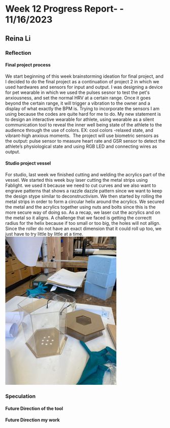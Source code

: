# Week 12 Progress Report- - 11/16/2023

## Reina Li

### Reflection
#### Final project process
We start beginning of this week brainstorming ideation for final project, and I decided to do the final project as a continuation of project 2 in which we used hardwares and sensors for input and output. I was designing a device for pet wearable in which we used the pulses sesnor to test the pet's anxiousness, and set the normal HRV at a certain range. Once it goes beyond the certain range, it will trigger a vibration to the owner and a display of what exactly the BPM is. 
Trying to incorporate the sensors I am using because the codes are quite hard for me to do. My new statement is to design an interactive wearable for athlete, using wearable as a silent communication tool to reveal the inner well being state of the athlete to the audience through the use of colors. EX: cool colors -relaxed state, and vibrant-high anxious moments. 
The project will use biometric sensors as the output: pulse sensor to measure heart rate and GSR sensor to detect the athlete’s physiological state and using RGB LED and connecting wires as output.

#### Studio project vessel
For studio, last week we finished cutting and welding the acrylics part of the vessel. We started this week buy laser cutting the metal strips using Fablight. we used it because we need to cut curves and we also want to engrave patterns that shows a razzle dazzle pattern since we want to keep the design stype similar to deconstructivism. 
We then started by rolling the metal strips in order to form a circular helix around the acrylics. We secured the metal and the acrylics together using nuts and bolts since this is the more secure way of doing so. As a recap, we laser cut the acrylics and on the metal so it aligns. A challenge that we faced is getting the correctt radius for the helix because if too small or too big, the holes will not allign. Since the roller do not have an exact dimension that it could roll up too, we just have to try little by little at a time. 
<img src="https://github.com/Berkeley-MDes/tdf-fa23-reinali/blob/main/weekly-reports/391164891889938354.jpg" alt="Alt Text" width="350"> 

### Speculation
#### Future Direction of the tool

#### Future Direction my work
